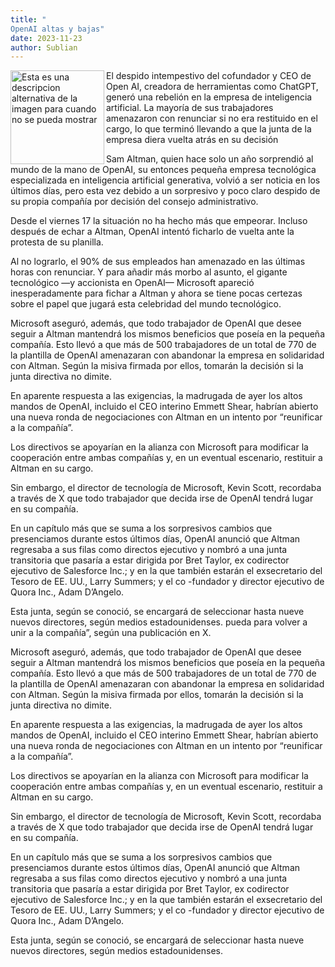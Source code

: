 ```yaml
---
title: "
OpenAI altas y bajas"
date: 2023-11-23
author: Sublian
---
```

<img src="https://encrypted-tbn0.gstatic.com/images?q=tbn:ANd9GcS-Pg-5uZzsw0v4N25K2DSmlFQb36KRLiLlMQ&usqp=CAU" alt="Esta es una descripcion alternativa de la imagen para cuando no se pueda mostrar" width="150" height="150" align="left"/>
El despido intempestivo del cofundador y CEO de Open AI, creadora de herramientas como ChatGPT, generó una rebelión en la empresa de inteligencia artificial. La mayoría de sus trabajadores amenazaron con renunciar si no era restituido en el cargo, lo que terminó llevando a que la junta de la empresa diera vuelta atrás en su decisión

Sam Altman, quien hace solo un año sorprendió al mundo de la mano de OpenAI, su entonces pequeña empresa tecnológica especializada en inteligencia artificial generativa, volvió a ser noticia en los últimos días, pero esta vez debido a un sorpresivo y poco claro despido de su propia compañía por decisión del consejo administrativo.

Desde el viernes 17 la situación no ha hecho más que empeorar. Incluso después de echar a Altman, OpenAI intentó ficharlo de vuelta ante la protesta de su planilla.

Al no lograrlo, el 90% de sus empleados han amenazado en las últimas horas con renunciar. Y para añadir más morbo al asunto, el gigante tecnológico —y accionista en OpenAI— Microsoft apareció inesperadamente para fichar a Altman y ahora se tiene pocas certezas sobre el papel que jugará esta celebridad del mundo tecnológico.

Microsoft aseguró, además, que todo trabajador de OpenAI que desee seguir a Altman mantendrá los mismos beneficios que poseía en la pequeña compañía. Esto llevó a que más de 500 trabajadores de un total de 770 de la plantilla de OpenAI amenazaran con abandonar la empresa en solidaridad con Altman. Según la misiva firmada por ellos, tomarán la decisión si la junta directiva no dimite.

En aparente respuesta a las exigencias, la madrugada de ayer los altos mandos de OpenAI, incluido el CEO interino Emmett Shear, habrían abierto una nueva ronda de negociaciones con Altman en un intento por “reunificar a la compañía”.

Los directivos se apoyarían en la alianza con Microsoft para modificar la cooperación entre ambas compañías y, en un eventual escenario, restituir a Altman en su cargo.

Sin embargo, el director de tecnología de Microsoft, Kevin Scott, recordaba a través de X que todo trabajador que decida irse de OpenAI tendrá lugar en su compañía.

En un capítulo más que se suma a los sorpresivos cambios que presenciamos durante estos últimos días, OpenAI anunció que Altman regresaba a sus filas como directos ejecutivo y nombró a una junta transitoria que pasaría a estar dirigida por Bret Taylor, ex codirector ejecutivo de Salesforce Inc.; y en la que también estarán el exsecretario del Tesoro de EE. UU., Larry Summers; y el co -fundador y director ejecutivo de Quora Inc., Adam D’Angelo.

Esta junta, según se conoció, se encargará de seleccionar hasta nueve nuevos directores, según medios estadounidenses. pueda para volver a unir a la compañía”, según una publicación en X.

Microsoft aseguró, además, que todo trabajador de OpenAI que desee seguir a Altman mantendrá los mismos beneficios que poseía en la pequeña compañía. Esto llevó a que más de 500 trabajadores de un total de 770 de la plantilla de OpenAI amenazaran con abandonar la empresa en solidaridad con Altman. Según la misiva firmada por ellos, tomarán la decisión si la junta directiva no dimite.

En aparente respuesta a las exigencias, la madrugada de ayer los altos mandos de OpenAI, incluido el CEO interino Emmett Shear, habrían abierto una nueva ronda de negociaciones con Altman en un intento por “reunificar a la compañía”.

Los directivos se apoyarían en la alianza con Microsoft para modificar la cooperación entre ambas compañías y, en un eventual escenario, restituir a Altman en su cargo.

Sin embargo, el director de tecnología de Microsoft, Kevin Scott, recordaba a través de X que todo trabajador que decida irse de OpenAI tendrá lugar en su compañía.

En un capítulo más que se suma a los sorpresivos cambios que presenciamos durante estos últimos días, OpenAI anunció que Altman regresaba a sus filas como directos ejecutivo y nombró a una junta transitoria que pasaría a estar dirigida por Bret Taylor, ex codirector ejecutivo de Salesforce Inc.; y en la que también estarán el exsecretario del Tesoro de EE. UU., Larry Summers; y el co -fundador y director ejecutivo de Quora Inc., Adam D’Angelo.

Esta junta, según se conoció, se encargará de seleccionar hasta nueve nuevos directores, según medios estadounidenses.
